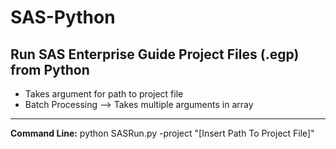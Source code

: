 # SAS-Python
Run SAS Enterprise Guide Project Files (.egp) from Python
---------------------------------------------------------
 - Takes argument for path to project file
 - Batch Processing --> Takes multiple arguments in array
---------------------------------------------------------
<b>Command Line:</b> python SASRun.py -project "[Insert Path To Project File]"
